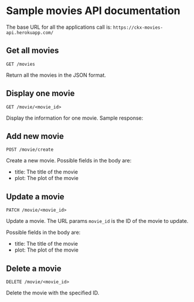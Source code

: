 # Sample movies API documentation

The base URL for all the applications call is: `https://ckx-movies-api.herokuapp.com/`

## Get all movies
```
GET /movies 
```
Return all the movies in the JSON format.

## Display one movie
```
GET /movie/<movie_id>
```

Display the information for one movie. Sample response:

## Add new movie
```
POST /movie/create
```
Create a new movie. Possible fields in the body are:

* title: The title of the movie
* plot: The plot of the movie

## Update a movie
```
PATCH /movie/<movie_id>
```

Update a movie. The URL params `movie_id` is the ID of the movie to update.

Possible fields in the body are:

* title: The title of the movie
* plot: The plot of the movie

## Delete a movie
```
DELETE /movie/<movie_id>
```

Delete the movie with the specified ID.
